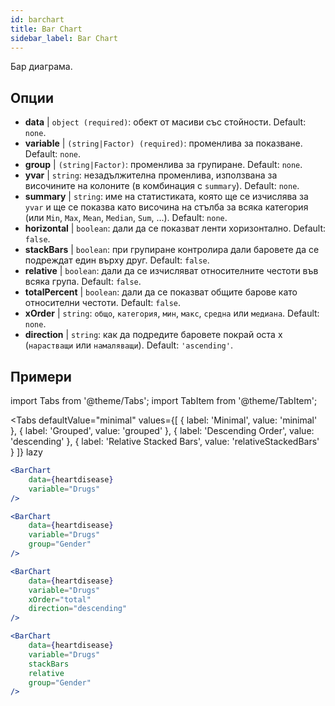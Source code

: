 ```yaml
---
id: barchart
title: Bar Chart
sidebar_label: Bar Chart
---
```


Бар диаграма.

## Опции

* __data__ | `object (required)`: обект от масиви със стойности. Default: `none`.
* __variable__ | `(string|Factor) (required)`: променлива за показване. Default: `none`.
* __group__ | `(string|Factor)`: променлива за групиране. Default: `none`.
* __yvar__ | `string`: незадължителна променлива, използвана за височините на колоните (в комбинация с `summary`). Default: `none`.
* __summary__ | `string`: име на статистиката, която ще се изчислява за `yvar` и ще се показва като височина на стълба за всяка категория (или `Min`, `Max`, `Mean`, `Median`, `Sum`, ...). Default: `none`.
* __horizontal__ | `boolean`: дали да се показват ленти хоризонтално. Default: `false`.
* __stackBars__ | `boolean`: при групиране контролира дали баровете да се подреждат един върху друг. Default: `false`.
* __relative__ | `boolean`: дали да се изчисляват относителните честоти във всяка група. Default: `false`.
* __totalPercent__ | `boolean`: дали да се показват общите барове като относителни честоти. Default: `false`.
* __xOrder__ | `string`: `общо`, `категория`, `мин`, `макс`, `средна` или `медиана`. Default: `none`.
* __direction__ | `string`: как да подредите баровете покрай оста x (`нарастващи` или `намаляващи`). Default: `'ascending'`.


## Примери

import Tabs from '@theme/Tabs';
import TabItem from '@theme/TabItem';

<Tabs
    defaultValue="minimal"
    values={[
        { label: 'Minimal', value: 'minimal' },
        { label: 'Grouped', value: 'grouped' },
        { label: 'Descending Order', value: 'descending' },
        { label: 'Relative Stacked Bars', value: 'relativeStackedBars' }
    ]}
    lazy
>

<TabItem value="minimal">

```jsx live
<BarChart 
    data={heartdisease} 
    variable="Drugs"
/>
```
</TabItem>

<TabItem value="grouped">

```jsx live
<BarChart 
    data={heartdisease} 
    variable="Drugs"
    group="Gender"
/>
```

</TabItem>

<TabItem value="descending">

```jsx live
<BarChart 
    data={heartdisease} 
    variable="Drugs"
    xOrder="total"
    direction="descending"
/>
```
</TabItem>

<TabItem value="relativeStackedBars">

```jsx live
<BarChart 
    data={heartdisease} 
    variable="Drugs"
    stackBars
    relative
    group="Gender"
/>
```
</TabItem>

</Tabs>
